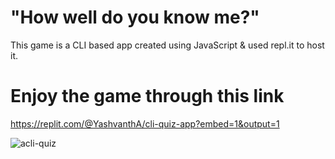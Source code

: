 # "How well do you know me?"

This game is a CLI based app created using JavaScript & used repl.it to host it.



# Enjoy the game through this link 

https://replit.com/@YashvanthA/cli-quiz-app?embed=1&output=1


![acli-quiz](https://replit.com/@YashvanthA/cli-quiz-app?embed=1&output=1)


